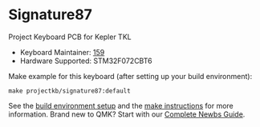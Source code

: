 # Signature87

Project Keyboard PCB for Kepler TKL

* Keyboard Maintainer: [159](https://github.com/projectkeyboard)
* Hardware Supported: STM32F072CBT6

Make example for this keyboard (after setting up your build environment):

    make projectkb/signature87:default

See the [build environment setup](https://docs.qmk.fm/#/getting_started_build_tools) and the [make instructions](https://docs.qmk.fm/#/getting_started_make_guide) for more information. Brand new to QMK? Start with our [Complete Newbs Guide](https://docs.qmk.fm/#/newbs).
